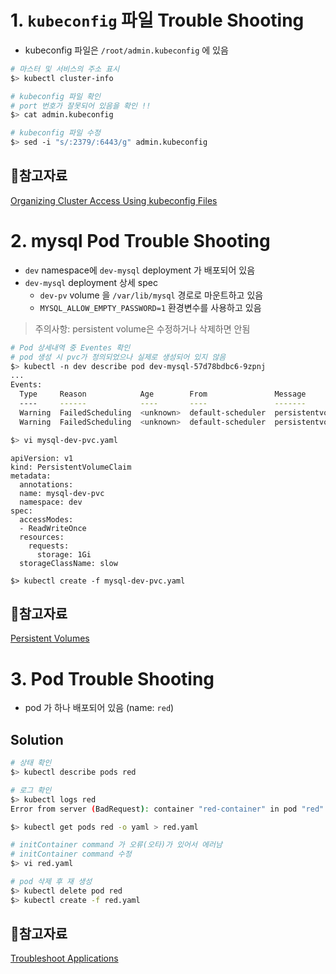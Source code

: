 # 1. `kubeconfig` 파일 Trouble Shooting
- kubeconfig 파일은 `/root/admin.kubeconfig` 에 있음

```bash
# 마스터 및 서비스의 주소 표시
$> kubectl cluster-info

# kubeconfig 파일 확인
# port 번호가 잘못되어 있음을 확인 !!
$> cat admin.kubeconfig

# kubeconfig 파일 수정
$> sed -i "s/:2379/:6443/g" admin.kubeconfig
```

## 📖참고자료
[Organizing Cluster Access Using kubeconfig Files](https://kubernetes.io/docs/concepts/configuration/organize-cluster-access-kubeconfig/)



# 2. mysql Pod Trouble Shooting

- `dev` namespace에 `dev-mysql` deployment 가 배포되어 있음
- `dev-mysql` deployment 상세 spec
    - `dev-pv` volume 을 `/var/lib/mysql` 경로로 마운트하고 있음
    - `MYSQL_ALLOW_EMPTY_PASSWORD=1` 환경변수를 사용하고 있음

> 주의사항: persistent volume은 수정하거나 삭제하면 안됨

```bash
# Pod 상세내역 중 Eventes 확인
# pod 생성 시 pvc가 정의되었으나 실제로 생성되어 있지 않음
$> kubectl -n dev describe pod dev-mysql-57d78bdbc6-9zpnj
...
Events:
  Type     Reason            Age        From               Message
  ----     ------            ----       ----               -------
  Warning  FailedScheduling  <unknown>  default-scheduler  persistentvolumeclaim "mysql-dev-pvc" not found
  Warning  FailedScheduling  <unknown>  default-scheduler  persistentvolumeclaim "mysql-dev-pvc" not found

$> vi mysql-dev-pvc.yaml
```
```
apiVersion: v1
kind: PersistentVolumeClaim
metadata:
  annotations:
  name: mysql-dev-pvc
  namespace: dev
spec:
  accessModes:
  - ReadWriteOnce
  resources:
    requests:
      storage: 1Gi
  storageClassName: slow
```
```
$> kubectl create -f mysql-dev-pvc.yaml
```

## 📖참고자료
[Persistent Volumes](https://kubernetes.io/docs/concepts/storage/persistent-volumes/#persistentvolumeclaims)


# 3. Pod Trouble Shooting
- pod 가 하나 배포되어 있음 (name: `red`)

## Solution
```bash
# 상태 확인
$> kubectl describe pods red

# 로그 확인
$> kubectl logs red
Error from server (BadRequest): container "red-container" in pod "red" is waiting to start: PodInitializing

$> kubectl get pods red -o yaml > red.yaml

# initContainer command 가 오류(오타)가 있어서 에러남
# initContainer command 수정
$> vi red.yaml

# pod 삭제 후 재 생성
$> kubectl delete pod red
$> kubectl create -f red.yaml
```

## 📖참고자료
[Troubleshoot Applications](https://kubernetes.io/docs/tasks/debug-application-cluster/debug-application/#debugging-pods)